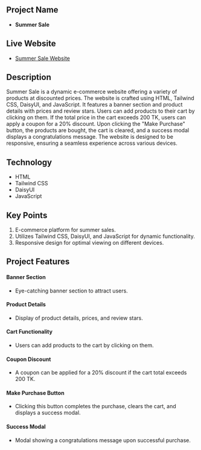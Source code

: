 ## Project Name
- **Summer Sale**

## Live Website
- [Summer Sale Website](https://ashik-08.github.io/A5-Summer-Sale/)

## Description
Summer Sale is a dynamic e-commerce website offering a variety of products at discounted prices. The website is crafted using HTML, Tailwind CSS, DaisyUI, and JavaScript. It features a banner section and product details with prices and review stars. Users can add products to their cart by clicking on them. If the total price in the cart exceeds 200 TK, users can apply a coupon for a 20% discount. Upon clicking the "Make Purchase" button, the products are bought, the cart is cleared, and a success modal displays a congratulations message. The website is designed to be responsive, ensuring a seamless experience across various devices.

## Technology
- HTML
- Tailwind CSS
- DaisyUI
- JavaScript

## Key Points
1. E-commerce platform for summer sales.
2. Utilizes Tailwind CSS, DaisyUI, and JavaScript for dynamic functionality.
3. Responsive design for optimal viewing on different devices.

## Project Features

#### Banner Section
- Eye-catching banner section to attract users.

#### Product Details
- Display of product details, prices, and review stars.

#### Cart Functionality
- Users can add products to the cart by clicking on them.

#### Coupon Discount
- A coupon can be applied for a 20% discount if the cart total exceeds 200 TK.

#### Make Purchase Button
- Clicking this button completes the purchase, clears the cart, and displays a success modal.

#### Success Modal
- Modal showing a congratulations message upon successful purchase.
